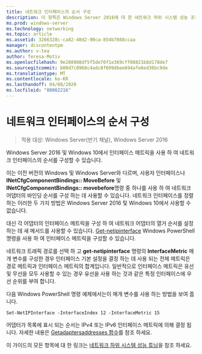 ```yaml
---
title: 네트워크 인터페이스의 순서 구성
description: 이 항목은 Windows Server 2016에 대 한 네트워크 하위 시스템 성능 조정 가이드의 일부입니다.
ms.prod: windows-server
ms.technology: networking
ms.topic: article
ms.assetid: 3266328c-ca82-40d2-90ca-854b7088ccaa
manager: dcscontentpm
ms.author: v-tea
author: Teresa-Motiv
ms.openlocfilehash: 9e288908df5f5de70f1e369cff08821b8d178de7
ms.sourcegitcommit: b00d7c8968c4adc8f699dbee694afe6ed36bc9de
ms.translationtype: MT
ms.contentlocale: ko-KR
ms.lasthandoff: 04/08/2020
ms.locfileid: "80862216"
---
```

# <a name="configure-the-order-of-network-interfaces"></a>네트워크 인터페이스의 순서 구성

>적용 대상: Windows Server(반기 채널), Windows Server 2016

Windows Server 2016 및 Windows 10에서 인터페이스 메트릭을 사용 하 여 네트워크 인터페이스의 순서를 구성할 수 있습니다.

이는 이전 버전의 Windows 및 Windows Server와 다르며, 사용자 인터페이스나 **INetCfgComponentBindings:: MoveBefore** 및 **INetCfgComponentBindings:: movebefore**명령 중 하나를 사용 하 여 네트워크 어댑터의 바인딩 순서를 구성 하는 데 사용할 수 있습니다. 네트워크 인터페이스를 정렬 하는 이러한 두 가지 방법은 Windows Server 2016 및 Windows 10에서 사용할 수 없습니다.

대신 각 어댑터의 인터페이스 메트릭을 구성 하 여 네트워크 어댑터의 열거 순서를 설정 하는 데 새 메서드를 사용할 수 있습니다. [Get-netipinterface](https://docs.microsoft.com/powershell/module/nettcpip/set-netipinterface) Windows PowerShell 명령을 사용 하 여 인터페이스 메트릭을 구성할 수 있습니다.

네트워크 트래픽 경로를 선택 하 고 **get-netipinterface** 명령의 **InterfaceMetric** 매개 변수를 구성한 경우 인터페이스 기본 설정을 결정 하는 데 사용 되는 전체 메트릭은 경로 메트릭과 인터페이스 메트릭의 합계입니다. 일반적으로 인터페이스 메트릭은 유선 및 무선을 모두 사용할 수 있는 경우 유선을 사용 하는 것과 같은 특정 인터페이스에 우선 순위를 부여 합니다.

다음 Windows PowerShell 명령 예제에서는이 매개 변수를 사용 하는 방법을 보여 줍니다.

    Set-NetIPInterface -InterfaceIndex 12 -InterfaceMetric 15

어댑터가 목록에 표시 되는 순서는 IPv4 또는 IPv6 인터페이스 메트릭에 의해 결정 됩니다.  자세한 내용은 [Getadaptersaddresses 함수](https://msdn.microsoft.com/library/windows/desktop/aa365915%28v=vs.85%29.aspx?f=255&MSPPError=-2147217396)를 참조 하세요.

이 가이드의 모든 항목에 대 한 링크는 [네트워크 하위 시스템 성능 튜닝](net-sub-performance-top.md)을 참조 하세요.
